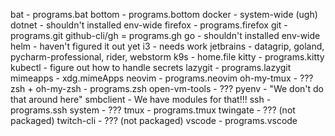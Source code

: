 bat - programs.bat
bottom - programs.bottom
docker - system-wide (ugh)
dotnet - shouldn't installed env-wide
firefox - programs.firefox
git - programs.git
github-cli/gh = programs.gh
go - shouldn't installed env-wide
helm - haven't figured it out yet
i3 - needs work
jetbrains - datagrip, goland, pycharm-professional, rider, webstorm
k9s - home.file
kitty - programs.kitty
kubectl - figure out how to handle secrets
lazygit - programs.lazygit
mimeapps - xdg.mimeApps
neovim - programs.neovim
oh-my-tmux - ???
zsh + oh-my-zsh - programs.zsh
open-vm-tools - ???
pyenv - "We don't do that around here"
smbclient - We have modules for that!!!
ssh - programs.ssh
system - ???
tmux - programs.tmux
twingate - ??? (not packaged)
twitch-cli - ??? (not packaged)
vscode - programs.vscode


